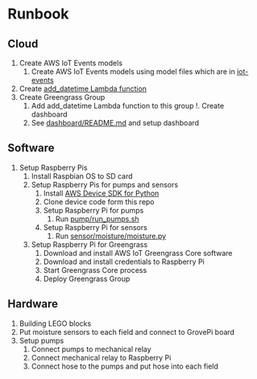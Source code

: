 # Runbook

## Cloud
1. Create AWS IoT Events models
    1. Create AWS IoT Events models using model files which are in [iot-events](./iot-events)
1. Create [add_datetime Lambda function](./device/greengrass/add_datetime)
1. Create Greengrass Group
    1. Add add_datetime Lambda function to this group
!. Create dashboard
    1. See [dashboard/README.md](./dashboard/README.md) and setup dashboard

## Software
1. Setup Raspberry Pis
    1. Install Raspbian OS to SD card
    1. Setup Raspberry Pis for pumps and sensors
        1. Install [AWS Device SDK for Python](https://github.com/aws/aws-iot-device-sdk-python)
        1. Clone device code form this repo
        1. Setup Raspberry Pi for pumps
            1. Run [pump/run_pumps.sh](./pump/run_pumps.sh)
        1. Setup Raspberry Pi for sensors
            1. Run [sensor/moisture/moisture.py](./sensor/moisture/moisture.py)
    1. Setup Raspberry Pi for Greengrass
        1. Download and install AWS IoT Greengrass Core software
        1. Download and install credentials to Raspberry Pi
        1. Start Greengrass Core process
        1. Deploy Greengrass Group

## Hardware
1. Building LEGO blocks
1. Put moisture sensors to each field and connect to GrovePi board
1. Setup pumps
    1. Connect pumps to mechanical relay
    1. Connect mechanical relay to Raspberry Pi
    1. Connect hose to the pumps and put hose into each field